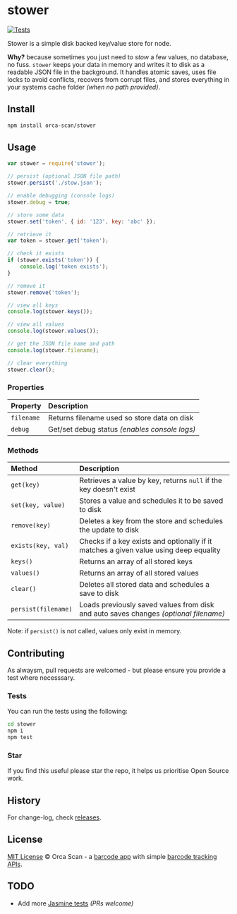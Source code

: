 # stower

[![Tests](https://github.com/orca-scan/stower/actions/workflows/ci.yml/badge.svg)](https://github.com/orca-scan/stower/actions/workflows/ci.yml)

Stower is a simple disk backed key/value store for node.

**Why?** because sometimes you just need to _stow_ a few values, no database, no fuss. `stower` keeps your data in memory and writes it to disk as a readable JSON file in the background. It handles atomic saves, uses file locks to avoid conflicts, recovers from corrupt files, and stores everything in your systems cache folder _(when no path provided)_.

## Install

```bash
npm install orca-scan/stower
```

## Usage

```js
var stower = require('stower');

// persist (optional JSON file path)
stower.persist('./stow.json');

// enable debugging (console logs)
stower.debug = true;

// store some data
stower.set('token', { id: '123', key: 'abc' });

// retrieve it
var token = stower.get('token');

// check it exists
if (stower.exists('token')) {
    console.log('token exists');
}

// remove it
stower.remove('token');

// view all keys
console.log(stower.keys());

// view all values
console.log(stower.values());

// get the JSON file name and path
console.log(stower.filename);

// clear everything
stower.clear();
```

### Properties

Property   | Description
:----------|:---------------------------------------------
`filename` | Returns filename used so store data on disk
`debug`    | Get/set debug status _(enables console logs)_

### Methods

Method              | Description
:-------------------|:-------------------------------------------------------------------------------------
`get(key)`          | Retrieves a value by key, returns `null` if the key doesn't exist
`set(key, value)`   | Stores a value and schedules it to be saved to disk
`remove(key)`       | Deletes a key from the store and schedules the update to disk
`exists(key, val)`  | Checks if a key exists and optionally if it matches a given value using deep equality
`keys()`            | Returns an array of all stored keys
`values()`          | Returns an array of all stored values
`clear()`           | Deletes all stored data and schedules a save to disk
`persist(filename)` | Loads previously saved values from disk and auto saves changes _(optional filename)_

Note: if `persist()` is not called, values only exist in memory.

## Contributing

As alwaysm, pull requests are welcomed - but please ensure you provide a test where necesssary.

### Tests

You can run the tests using the following:

```bash
cd stower
npm i
npm test
```

### Star

If you find this useful please star the repo, it helps us prioritise Open Source work.

## History

For change-log, check [releases](https://github.com/orca-scan/stower/releases).

## License

[MIT License](LICENSE) © Orca Scan - a [barcode app](https://orcascan.com) with simple [barcode tracking APIs](https://orcascan.com/guides?tag=for-developers).

## TODO

* Add more [Jasmine tests](./tests/) _(PRs welcome)_